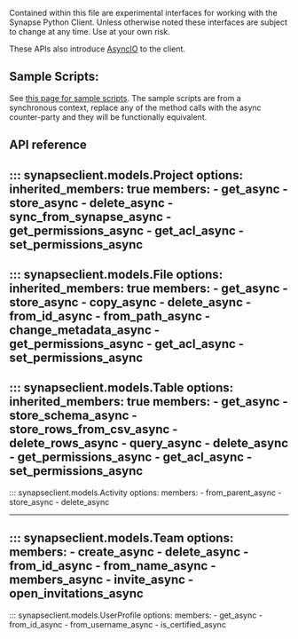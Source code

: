 Contained within this file are experimental interfaces for working with the Synapse Python
Client. Unless otherwise noted these interfaces are subject to change at any time. Use
at your own risk.

These APIs also introduce [AsyncIO](https://docs.python.org/3/library/asyncio.html) to
the client.

## Sample Scripts:
See [this page for sample scripts](models.md#sample-scripts).
The sample scripts are from a synchronous context,
replace any of the method calls with the async counter-party and they will be
functionally equivalent.

## API reference

::: synapseclient.models.Project
    options:
        inherited_members: true
        members:
        - get_async
        - store_async
        - delete_async
        - sync_from_synapse_async
        - get_permissions_async
        - get_acl_async
        - set_permissions_async
---
::: synapseclient.models.File
    options:
        inherited_members: true
        members:
        - get_async
        - store_async
        - copy_async
        - delete_async
        - from_id_async
        - from_path_async
        - change_metadata_async
        - get_permissions_async
        - get_acl_async
        - set_permissions_async
---
::: synapseclient.models.Table
    options:
        inherited_members: true
        members:
        - get_async
        - store_schema_async
        - store_rows_from_csv_async
        - delete_rows_async
        - query_async
        - delete_async
        - get_permissions_async
        - get_acl_async
        - set_permissions_async
---
::: synapseclient.models.Activity
    options:
      members:
      - from_parent_async
      - store_async
      - delete_async

---
::: synapseclient.models.Team
    options:
        members:
        - create_async
        - delete_async
        - from_id_async
        - from_name_async
        - members_async
        - invite_async
        - open_invitations_async
---
::: synapseclient.models.UserProfile
    options:
      members:
      - get_async
      - from_id_async
      - from_username_async
      - is_certified_async
